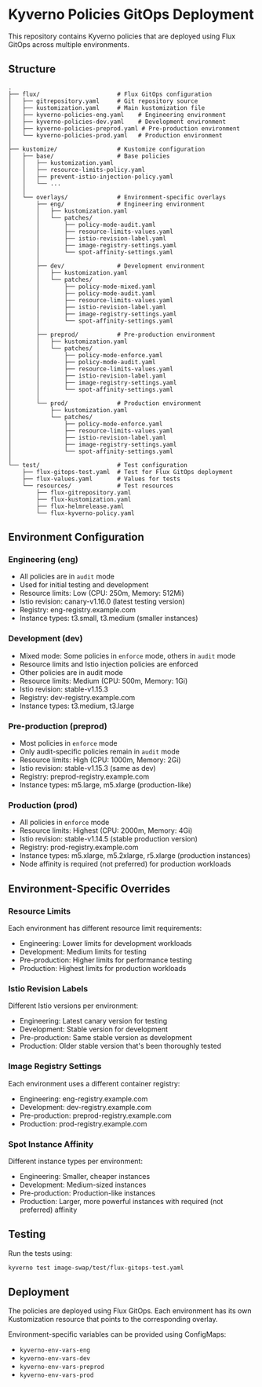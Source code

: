 # Kyverno Policies GitOps Deployment

This repository contains Kyverno policies that are deployed using Flux GitOps across multiple environments.

## Structure

```
.
├── flux/                      # Flux GitOps configuration
│   ├── gitrepository.yaml     # Git repository source
│   ├── kustomization.yaml     # Main kustomization file
│   ├── kyverno-policies-eng.yaml    # Engineering environment
│   ├── kyverno-policies-dev.yaml    # Development environment
│   ├── kyverno-policies-preprod.yaml # Pre-production environment
│   └── kyverno-policies-prod.yaml   # Production environment
│
├── kustomize/                 # Kustomize configuration
│   ├── base/                  # Base policies
│   │   ├── kustomization.yaml
│   │   ├── resource-limits-policy.yaml
│   │   ├── prevent-istio-injection-policy.yaml
│   │   └── ...
│   │
│   └── overlays/              # Environment-specific overlays
│       ├── eng/               # Engineering environment
│       │   ├── kustomization.yaml
│       │   └── patches/
│       │       ├── policy-mode-audit.yaml
│       │       ├── resource-limits-values.yaml
│       │       ├── istio-revision-label.yaml
│       │       ├── image-registry-settings.yaml
│       │       └── spot-affinity-settings.yaml
│       │
│       ├── dev/               # Development environment
│       │   ├── kustomization.yaml
│       │   └── patches/
│       │       ├── policy-mode-mixed.yaml
│       │       ├── policy-mode-audit.yaml
│       │       ├── resource-limits-values.yaml
│       │       ├── istio-revision-label.yaml
│       │       ├── image-registry-settings.yaml
│       │       └── spot-affinity-settings.yaml
│       │
│       ├── preprod/           # Pre-production environment
│       │   ├── kustomization.yaml
│       │   └── patches/
│       │       ├── policy-mode-enforce.yaml
│       │       ├── policy-mode-audit.yaml
│       │       ├── resource-limits-values.yaml
│       │       ├── istio-revision-label.yaml
│       │       ├── image-registry-settings.yaml
│       │       └── spot-affinity-settings.yaml
│       │
│       └── prod/              # Production environment
│           ├── kustomization.yaml
│           └── patches/
│               ├── policy-mode-enforce.yaml
│               ├── resource-limits-values.yaml
│               ├── istio-revision-label.yaml
│               ├── image-registry-settings.yaml
│               └── spot-affinity-settings.yaml
│
└── test/                      # Test configuration
    ├── flux-gitops-test.yaml  # Test for Flux GitOps deployment
    ├── flux-values.yaml       # Values for tests
    └── resources/             # Test resources
        ├── flux-gitrepository.yaml
        ├── flux-kustomization.yaml
        ├── flux-helmrelease.yaml
        └── flux-kyverno-policy.yaml
```

## Environment Configuration

### Engineering (eng)
- All policies are in `audit` mode
- Used for initial testing and development
- Resource limits: Low (CPU: 250m, Memory: 512Mi)
- Istio revision: canary-v1.16.0 (latest testing version)
- Registry: eng-registry.example.com
- Instance types: t3.small, t3.medium (smaller instances)

### Development (dev)
- Mixed mode: Some policies in `enforce` mode, others in `audit` mode
- Resource limits and Istio injection policies are enforced
- Other policies are in audit mode
- Resource limits: Medium (CPU: 500m, Memory: 1Gi)
- Istio revision: stable-v1.15.3
- Registry: dev-registry.example.com
- Instance types: t3.medium, t3.large

### Pre-production (preprod)
- Most policies in `enforce` mode
- Only audit-specific policies remain in `audit` mode
- Resource limits: High (CPU: 1000m, Memory: 2Gi)
- Istio revision: stable-v1.15.3 (same as dev)
- Registry: preprod-registry.example.com
- Instance types: m5.large, m5.xlarge (production-like)

### Production (prod)
- All policies in `enforce` mode
- Resource limits: Highest (CPU: 2000m, Memory: 4Gi)
- Istio revision: stable-v1.14.5 (stable production version)
- Registry: prod-registry.example.com
- Instance types: m5.xlarge, m5.2xlarge, r5.xlarge (production instances)
- Node affinity is required (not preferred) for production workloads

## Environment-Specific Overrides

### Resource Limits
Each environment has different resource limit requirements:
- Engineering: Lower limits for development workloads
- Development: Medium limits for testing
- Pre-production: Higher limits for performance testing
- Production: Highest limits for production workloads

### Istio Revision Labels
Different Istio versions per environment:
- Engineering: Latest canary version for testing
- Development: Stable version for development
- Pre-production: Same stable version as development
- Production: Older stable version that's been thoroughly tested

### Image Registry Settings
Each environment uses a different container registry:
- Engineering: eng-registry.example.com
- Development: dev-registry.example.com
- Pre-production: preprod-registry.example.com
- Production: prod-registry.example.com

### Spot Instance Affinity
Different instance types per environment:
- Engineering: Smaller, cheaper instances
- Development: Medium-sized instances
- Pre-production: Production-like instances
- Production: Larger, more powerful instances with required (not preferred) affinity

## Testing

Run the tests using:

```bash
kyverno test image-swap/test/flux-gitops-test.yaml
```

## Deployment

The policies are deployed using Flux GitOps. Each environment has its own Kustomization resource that points to the corresponding overlay.

Environment-specific variables can be provided using ConfigMaps:
- `kyverno-env-vars-eng`
- `kyverno-env-vars-dev`
- `kyverno-env-vars-preprod`
- `kyverno-env-vars-prod` 
